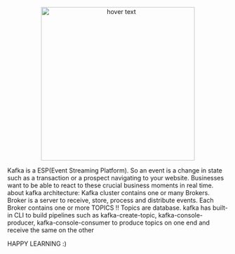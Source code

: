 <p align="center">
  <img src="https://github.com/user-attachments/assets/ee97e94b-acbb-4273-8609-c12a49b6624f" width="350" title="hover text">
</p>

Kafka is a ESP(Event Streaming Platform).
So an event is a change in state such as a transaction or a prospect navigating to your website.
Businesses want to be able to react to these crucial business moments in real time.
about kafka architecture:
Kafka cluster contains one or many Brokers. Broker is a server to receive, store, process and distribute events.
Each Broker contains one or more TOPICS !!
Topics are database.
kafka has built-in CLI to build pipelines such as kafka-create-topic, kafka-console-producer, kafka-console-consumer
to produce topics on one end and receive the same on the other



HAPPY LEARNING :)

